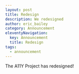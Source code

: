 ```yaml
---
layout: post
title: Redesign
description: We redesigned
author: eric_bailey
category: Announcement
eleventyNavigation:
  key: Announcement
  title: Redesign
tags:
  - announcement
---
```


The A11Y Project has redesigned!